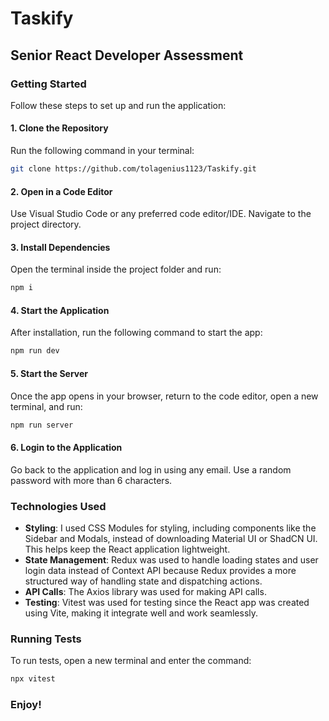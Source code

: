 # Taskify
## Senior React Developer Assessment

### Getting Started
Follow these steps to set up and run the application:

#### 1. Clone the Repository
Run the following command in your terminal:
```sh
git clone https://github.com/tolagenius1123/Taskify.git
```

#### 2. Open in a Code Editor
Use Visual Studio Code or any preferred code editor/IDE. Navigate to the project directory.

#### 3. Install Dependencies
Open the terminal inside the project folder and run:
```sh
npm i
```

#### 4. Start the Application
After installation, run the following command to start the app:
```sh
npm run dev
```

#### 5. Start the Server
Once the app opens in your browser, return to the code editor, open a new terminal, and run:
```sh
npm run server
```

#### 6. Login to the Application
Go back to the application and log in using any email. Use a random password with more than 6 characters.

### Technologies Used

- **Styling**: I used CSS Modules for styling, including components like the Sidebar and Modals, instead of downloading Material UI or ShadCN UI. This helps keep the React application lightweight.
- **State Management**: Redux was used to handle loading states and user login data instead of Context API because Redux provides a more structured way of handling state and dispatching actions.
- **API Calls**: The Axios library was used for making API calls.
- **Testing**: Vitest was used for testing since the React app was created using Vite, making it integrate well and work seamlessly.

### Running Tests
To run tests, open a new terminal and enter the command:
```sh
npx vitest
```

### Enjoy!



